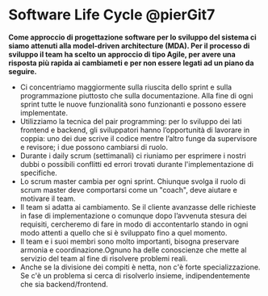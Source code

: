# Software Life Cycle @pierGit7

**Come approccio di progettazione software per lo sviluppo del sistema ci siamo attenuti alla model-driven architecture (MDA).
Per il processo di sviluppo il team ha scelto un approccio di tipo Agile, per avere una risposta più rapida ai cambiameti e per non essere legati ad un  piano da seguire.**

- Ci concentriamo maggiormente sulla riuscita dello sprint e sulla programmazione piuttosto che sulla documentazione. Alla fine di ogni sprint tutte le nuove funzionalità sono funzionanti e possono essere implementate.
- Utilizziamo la tecnica del pair programming: per lo sviluppo dei lati frontend e backend, gli sviluppatori hanno l’opportunità di lavorare in coppia: uno dei due scrive il codice mentre l’altro funge da supervisore e revisore; i due possono cambiarsi di ruolo.
- Durante i daily scrum (settimanali) ci riuniamo per esprimere i nostri dubbi o possibili conflitti ed errori trovati durante l'implementazione di specifiche.
- Lo scrum master cambia per ogni sprint. Chiunque svolga il ruolo di scrum master deve comportarsi come un "coach", deve aiutare e motivare il team.
- Il team si adatta ai cambiamento. Se il cliente avanzasse delle richieste in fase di implementazione o comunque dopo l’avvenuta stesura dei requisiti, cercheremo di fare in modo di accontentarlo stando in ogni modo attenti a quello che si è sviluppato fino a quel momento.
- Il team e i suoi membri sono molto importanti, bisogna preservare armonia e coordinazione.Ognuno ha delle conoscienze che mette al servizio del team al fine di risolvere problemi reali.
- Anche se la divisione dei compiti è netta, non c'è forte specializzazione. Se c'è un problema si cerca di risolverlo insieme, indipendentemente che sia backend/frontend.
